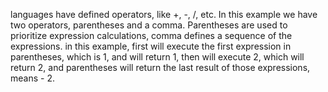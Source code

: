 
languages have defined operators, like +, -, /, etc. In this example we have two operators, parentheses and a comma. Parentheses are used to prioritize expression calculations, comma defines a sequence of the expressions. in this example, first will execute the first expression in parentheses, which is 1, and will return 1, then will execute 2, which will return 2, and parentheses will return the last result of those expressions, means - 2.
